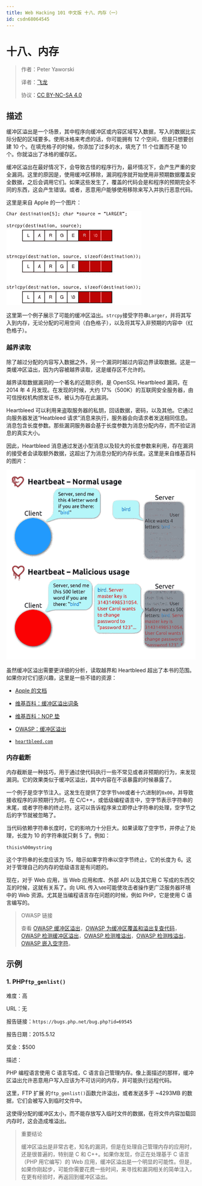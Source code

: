 ```yaml
---
title: Web Hacking 101 中文版 十八、内存（一）
id: csdn68064545
---
```


# 十八、内存

> 作者：Peter Yaworski
> 
> 译者：[飞龙](https://github.com/)
> 
> 协议：[CC BY-NC-SA 4.0](http://creativecommons.org/licenses/by-nc-sa/4.0/)

## 描述

缓冲区溢出是一个场景，其中程序向缓冲区或内容区域写入数据，写入的数据比实际分配的区域要多。使用冰格来考虑的话，你可能拥有 12 个空间，但是只想要创建 10 个。在填充格子的时候，你添加了过多的水，填充了 11 个位置而不是 10 个。你就溢出了冰格的缓存区。

缓冲区溢出在最好情况下，会导致古怪的程序行为，最坏情况下，会产生严重的安全漏洞。这里的原因是，使用缓冲区移除，漏洞程序就开始使用非预期数据覆盖安全数据，之后会调用它们。如果这些发生了，覆盖的代码会是和程序的预期完全不同的东西，这会产生错误。或者，恶意用户能够使用移除来写入并执行恶意代码。

这里是来自 Apple 的一个图片：

![](../img/06519fa072df7aceb31e2ea030d4b21a.png)

这里第一个例子展示了可能的缓冲区溢出。`strcpy`接受字符串`Larger`，并将其写入到内存，无论分配的可用空间（白色格子），以及将其写入非预期的内容中（红色格子）。

### 越界读取

除了越过分配的内容写入数据之外，另一个漏洞时越过内容边界读取数据。这是一类缓冲区溢出，因为内容被越界读取，这是缓存区不允许的。

越界读取数据漏洞的一个著名的近期示例，是 OpenSSL Heartbleed 漏洞，在 2014 年 4 月发现。在发现的时候，大约 17%（500K）的互联网安全服务器，由可信授权机构颁发证书，被认为存在此漏洞。

Heartbleed 可以利用来盗取服务器的私钥，回话数据，密码，以及其他。它通过向服务器发送“Heatbleed 请求”消息来执行，服务器会向请求者发送相同信息。消息包含长度参数。那些漏洞服务器会基于长度参数为消息分配内存，而不验证消息的真实大小。

因此，Heartbleed 消息通过发送小型消息以及较大的长度参数来利用，存在漏洞的接受者会读取额外数据，这超出了为消息分配的内存长度。这里是来自维基百科的图片：

![](../img/ab6ecb291c7e05d46687c82c4b2b13a0.png)

虽然缓冲区溢出需要更详细的分析，读取越界和 Heartbleed 超出了本书的范围。如果你对它们感兴趣，这里是一些不错的资源：

*   [Apple 的文档](https://developer.apple.com/library/mac/documentation/Security/Conceptual/SecureCodingGuide/Articles/BufferOverflows.html)

*   [维基百科：缓冲区溢出词条](https://en.wikipedia.org/wiki/Buffer_overflow)

*   [维基百科：NOP 垫](https://en.wikipedia.org/wiki/NOP_slide)

*   [OWASP：缓冲区溢出](https://www.owasp.org/index.php/Buffer_Overflow)

*   [`heartbleed.com`](http://heartbleed.com)

### 内存截断

内存截断是一种技巧，用于通过使代码执行一些不常见或者非预期的行为，来发现漏洞。它的效果类似于缓冲区溢出，其中内容在不该暴露的时候暴露了。

一个例子是空字节注入。这发生在提供了空字节`%00`或者十六进制的`0x00`，并导致接收程序的非预期行为时。在 C/C++，或低级编程语言中，空字节表示字符串的末尾，或者字符串的终止符。这可以告诉程序来立即停止字符串的处理，空字节之后的字节就被忽略了。

当代码依赖字符串长度时，它的影响力十分巨大。如果读取了空字节，并停止了处理，长度为 10 的字符串就只剩 5 了。例如：

```
thisis%00mystring
```

这个字符串的长度应该为 15，暗示如果字符串以空字节终止，它的长度为 6。这对于管理自己的内存的低级语言是有问题的。

现在，对于 Web 应用，当 Web 应用和库、外部 API 以及其它用 C 写成的东西交互的时候，这就有关系了。向 URL 传入`%00`可能使攻击者操作更广泛服务器环境中的 Web 资源。尤其是当编程语言存在问题的时候，例如 PHP，它是使用 C 语言编写的。

> OWASP 链接
> 
> 查看 [OWASP 缓冲区溢出](https://www.owasp.org/index.php/Buffer_Overflows)，[OWASP 为缓冲区覆盖和溢出复查代码](https://www.owasp.org/index.php/Reviewing_Code_for_Buffer_Overruns_and_Overflows)，[OWASP 检测缓冲区溢出](https://www.owasp.org/index.php/Testing_for_Buffer_Overflow)，[OWASP 检测堆溢出](https://www.owasp.org/index.php/Testing_for_Heap_Overflow)，[OWASP 检测栈溢出](https://www.owasp.org/index.php/Testing_for_Stack_Overflow)，[OWASP 嵌入空字符](https://www.owasp.org/index.php/Embedding_Null_Code)。

## 示例

### 1\. PHP`ftp_genlist()`

难度：高

URL：无

报告链接：`https://bugs.php.net/bug.php?id=69545`

报告日期：2015.5.12

奖金：$500

描述：

PHP 编程语言使用 C 语言写成，C 语言自己管理内存。像上面描述的那样，缓冲区溢出允许恶意用户写入应该为不可访问的内存，并可能执行远程代码。

这里，FTP 扩展 的`ftp_genlist()`函数允许溢出，或者发送多于 ~4293MB 的数据，它们会被写入到临时文件中。

这使得分配的缓冲区太小，而不能存放写入临时文件的数据，在将文件内容加载回内存时，这会造成堆溢出。

> 重要结论
> 
> 缓冲区溢出是非常古老，知名的漏洞，但是在处理自己管理内存的应用时，还是很普遍的，特别是 C 和 C++。如果你发现，你正在处理基于 C 语言（PHP 用它编写）的 Web 应用，缓冲区溢出是一个明显的可能性。但是，如果你刚起步，可能你需要花费一些时间，来寻找和漏洞相关的简单注入，在更有经验时，再返回到缓冲区溢出。
